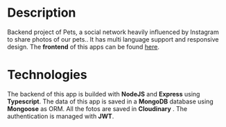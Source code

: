 # Description
Backend project of Pets, a social network heavily influenced by Instagram to share photos of our pets.. It has multi language support and responsive design.
The **frontend** of this apps can be found [here](https://github.com/PaulMirve/pets-frontend).
# Technologies
The backend of this app is builded with **NodeJS** and **Express** using **Typescript**.  The data of this app is saved in a **MongoDB** database using **Mongoose** as ORM. All the fotos are saved in **Cloudinary** . The authentication is managed with **JWT**.
